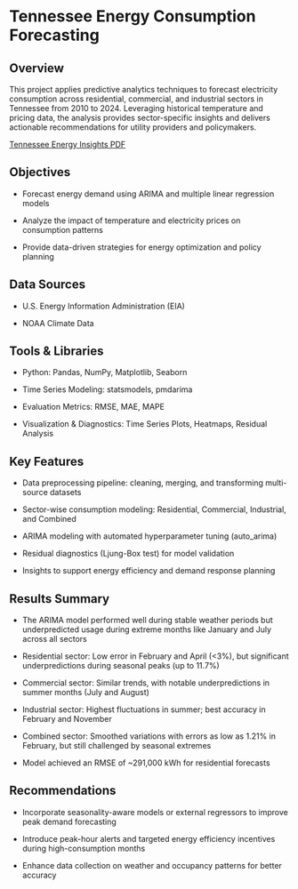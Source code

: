 # Tennessee Energy Consumption Forecasting
## Overview
This project applies predictive analytics techniques to forecast electricity consumption across residential, commercial, and industrial sectors in Tennessee from 2010 to 2024. Leveraging historical temperature and pricing data, the analysis provides sector-specific insights and delivers actionable recommendations for utility providers and policymakers.



[Tennessee Energy Insights PDF](https://github.com/hamzasalahds/Electricity_Consumption_in_TN/blob/main/Tennessee%20Energy%20Insights.pdf)

## Objectives

- Forecast energy demand using ARIMA and multiple linear regression models

- Analyze the impact of temperature and electricity prices on consumption patterns

- Provide data-driven strategies for energy optimization and policy planning

## Data Sources

- U.S. Energy Information Administration (EIA)

- NOAA Climate Data

## Tools & Libraries

- Python: Pandas, NumPy, Matplotlib, Seaborn

- Time Series Modeling: statsmodels, pmdarima

- Evaluation Metrics: RMSE, MAE, MAPE

- Visualization & Diagnostics: Time Series Plots, Heatmaps, Residual Analysis

## Key Features

- Data preprocessing pipeline: cleaning, merging, and transforming multi-source datasets

- Sector-wise consumption modeling: Residential, Commercial, Industrial, and Combined

- ARIMA modeling with automated hyperparameter tuning (auto_arima)

- Residual diagnostics (Ljung-Box test) for model validation

- Insights to support energy efficiency and demand response planning

## Results Summary

- The ARIMA model performed well during stable weather periods but underpredicted usage during extreme months like January and July across all sectors

- Residential sector: Low error in February and April (<3%), but significant underpredictions during seasonal peaks (up to 11.7%)

- Commercial sector: Similar trends, with notable underpredictions in summer months (July and August)

- Industrial sector: Highest fluctuations in summer; best accuracy in February and November

- Combined sector: Smoothed variations with errors as low as 1.21% in February, but still challenged by seasonal extremes

- Model achieved an RMSE of ~291,000 kWh for residential forecasts

## Recommendations

- Incorporate seasonality-aware models or external regressors to improve peak demand forecasting

- Introduce peak-hour alerts and targeted energy efficiency incentives during high-consumption months

- Enhance data collection on weather and occupancy patterns for better accuracy
